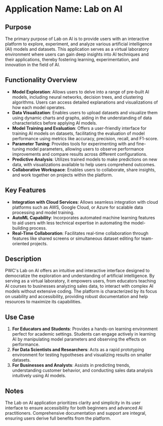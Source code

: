# Application Name: Lab on AI

## Purpose
The primary purpose of Lab on AI is to provide users with an interactive platform to explore, experiment, and analyze various artificial intelligence (AI) models and datasets. This application serves as a virtual laboratory environment where users can gain deep insights into AI techniques and their applications, thereby fostering learning, experimentation, and innovation in the field of AI.

## Functionality Overview
- **Model Exploration**: Allows users to delve into a range of pre-built AI models, including neural networks, decision trees, and clustering algorithms. Users can access detailed explanations and visualizations of how each model operates.
- **Data Visualization**: Enables users to upload datasets and visualize them using dynamic charts and graphs, aiding in the understanding of data characteristics before applying AI models.
- **Model Training and Evaluation**: Offers a user-friendly interface for training AI models on datasets, facilitating the evaluation of model performance using metrics like accuracy, precision, recall, and F1-score.
- **Parameter Tuning**: Provides tools for experimenting with and fine-tuning model parameters, allowing users to observe performance improvements and compare results across different configurations.
- **Predictive Analysis**: Utilizes trained models to make predictions on new data, with visualizations available to help users comprehend outcomes.
- **Collaborative Workspace**: Enables users to collaborate, share insights, and work together on projects within the platform.

## Key Features
- **Integration with Cloud Services**: Allows seamless integration with cloud platforms such as AWS, Google Cloud, or Azure for scalable data processing and model training.
- **AutoML Capability**: Incorporates automated machine learning features to aid users with less technical expertise in automating the model-building process.
- **Real-Time Collaboration**: Facilitates real-time collaboration through features like shared screens or simultaneous dataset editing for team-oriented projects.

## Description
PWC's Lab on AI offers an intuitive and interactive interface designed to democratize the exploration and understanding of artificial intelligence. By serving as a virtual laboratory, it empowers users, from educators teaching AI courses to businesses analyzing sales data, to interact with complex AI models without extensive coding. The platform is characterized by its focus on usability and accessibility, providing robust documentation and help resources to maximize its capabilities.

## Use Case
1. **For Educators and Students**: Provides a hands-on learning environment perfect for academic settings. Students can engage actively in learning AI by manipulating model parameters and observing the effects on performance.
2. **For Data Scientists and Researchers**: Acts as a rapid prototyping environment for testing hypotheses and visualizing results on smaller datasets.
3. **For Businesses and Analysts**: Assists in predicting trends, understanding customer behavior, and conducting sales data analysis intuitively using AI models.

## Notes
The Lab on AI application prioritizes clarity and simplicity in its user interface to ensure accessibility for both beginners and advanced AI practitioners. Comprehensive documentation and support are integral, ensuring users derive full benefits from the platform.